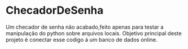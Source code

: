 # ChecadorDeSenha
Um checador de senha não acabado,feito apenas para testar a manipulação do python sobre arquivos locais.
Objetivo principal deste projeto é conectar esse codigo á um banco de dados online.
